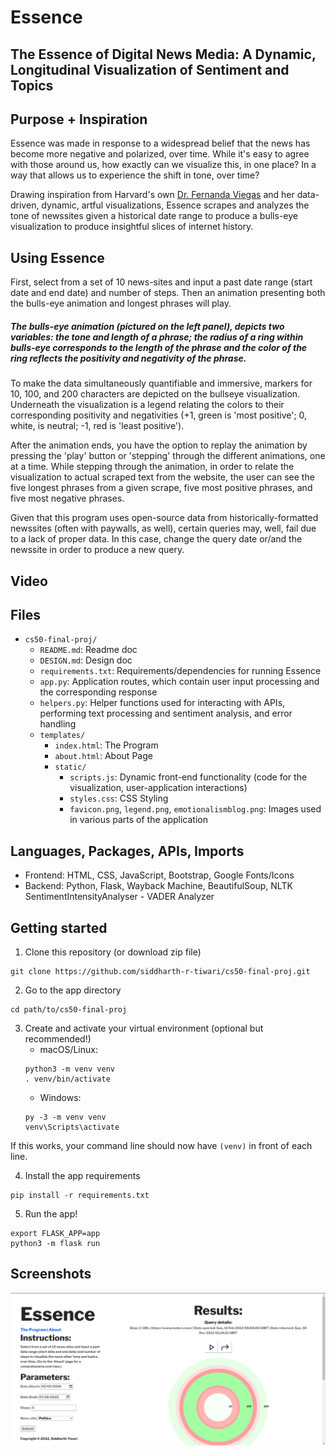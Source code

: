 # Essence
## The Essence of Digital News Media: A Dynamic, Longitudinal Visualization of Sentiment and Topics

## Purpose + Inspiration
<p>Essence was made in response to a widespread belief that the news has become more negative and polarized, over time. While it's easy to agree with those around us, how exactly can we visualize this, in one place? In a way that allows us to experience the shift in tone, over time?</p>
<p>Drawing inspiration from Harvard's own <a href="http://www.fernandaviegas.com/">Dr. Fernanda Viegas</a> and her data-driven, dynamic, artful visualizations, Essence scrapes and analyzes the tone of newssites given a historical date range to produce a bulls-eye visualization to produce insightful slices of internet history.</p>
            
## Using Essence
<p>First, select from a set of 10 news-sites and input a past date range (start date and end date) and number of steps. Then an animation presenting both the bulls-eye animation and longest phrases will play.</p> 
<h5>The bulls-eye animation (pictured on the left panel), depicts two variables: the tone and length of a phrase; the radius of a ring within bulls-eye corresponds to the length of the phrase and the color of the ring reflects the positivity and negativity of the phrase.</h5> 
<p>To make the data simultaneously quantifiable and immersive, markers for 10, 100, and 200 characters are depicted on the bullseye visualization. Underneath the visualization is a legend relating the colors to their corresponding positivity and negativities (+1, green is 'most positive'; 0, white, is neutral; -1, red is 'least positive').</p>
<p>After the animation ends, you have the option to replay the animation by pressing the 'play' button or 'stepping' through the different animations, one at a time. While stepping through the animation, in order to relate the visualization to actual scraped text from the website, the user can see the five longest phrases from a given scrape, five most positive phrases, and five most negative phrases.</p>
<p>Given that this program uses open-source data from historically-formatted newssites (often with paywalls, as well), certain queries may, well, fail due to a lack of proper data. In this case, change the query date or/and the newssite in order to produce a new query.</p>

## Video


## Files
* `cs50-final-proj/`
    * `README.md`: Readme doc
    * `DESIGN.md`: Design doc
    * `requirements.txt`: Requirements/dependencies for running Essence
    * `app.py`: Application routes, which contain user input processing and the corresponding response
    * `helpers.py`: Helper functions used for interacting with APIs, performing text processing and sentiment analysis, and error handling
    * `templates/`
        * `index.html`: The Program
        * `about.html`: About Page
        * `static/`
            * `scripts.js`: Dynamic front-end functionality (code for the visualization, user-application interactions)
            * `styles.css`: CSS Styling
            * `favicon.png`, `legend.png`, `emotionalismblog.png`: Images used in various parts of the application


## Languages, Packages, APIs, Imports
* Frontend: HTML, CSS, JavaScript, Bootstrap, Google Fonts/Icons
* Backend: Python, Flask, Wayback Machine, BeautifulSoup, NLTK SentimentIntensityAnalyser - VADER Analyzer

## Getting started
1. Clone this repository (or download zip file)
```
git clone https://github.com/siddharth-r-tiwari/cs50-final-proj.git
```
2. Go to the app directory
```
cd path/to/cs50-final-proj
```
3. Create and activate your virtual environment (optional but recommended!)
    * macOS/Linux: 
    ```
    python3 -m venv venv
    . venv/bin/activate
    ```
    * Windows:
    ```
    py -3 -m venv venv
    venv\Scripts\activate
    ```

If this works, your command line should now have `(venv)` in front of each line.

4. Install the app requirements
```
pip install -r requirements.txt
```
5. Run the app!
```
export FLASK_APP=app
python3 -m flask run
```

## Screenshots
![Homepage](screenshots/program.png)
